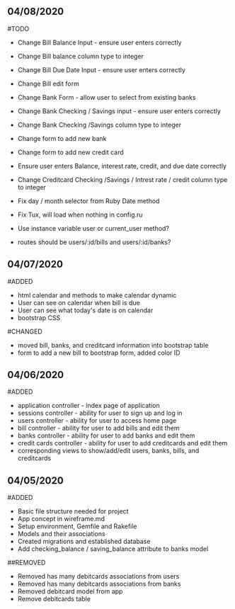 ## 04/08/2020
#TODO
- Change Bill Balance Input - ensure user enters correctly
- Change Bill balance column type to integer
- Change Bill Due Date Input - ensure user enters correctly
- Change Bill edit form

- Change Bank Form - allow user to select from existing banks
- Change Bank Checking / Savings input - ensure user enters correctly
- Change Bank Checking /Savings column type to integer
- Change form to add new bank

- Change form to add new credit card
- Ensure user enters Balance, interest rate, credit, and due date correctly
- Change Creditcard Checking /Savings / Intrest rate / credit column type to integer 

- Fix day / month selector from Ruby Date method
- Fix Tux, will load when nothing in config.ru
- Use instance variable user or current_user method?
- routes should be users/:id/bills and users/:id/banks?

## 04/07/2020
#ADDED
- html calendar and methods to make calendar dynamic
- User can see on calendar when bill is due
- User can see what today's date is on calendar
- bootstrap CSS

#CHANGED
- moved bill, banks, and creditcard information into bootstrap table
- form to add a new bill to bootstrap form, added color ID

## 04/06/2020
#ADDED
- application controller - index page of application
- sessions controller - ability for user to sign up and log in
- users controller - ability for user to access home page
- bill controller - ability for user to add bills and edit them
- banks controller - ability for user to add banks and edit them
- credit cards controller - ability for user to add creditcards and edit them
- corresponding views to show/add/edit users, banks, bills, and creditcards

## 04/05/2020
#ADDED
- Basic file structure needed for project
- App concept in wireframe.md
- Setup environment, Gemfile and Rakefile
- Models and their associations
- Created migrations and established database
- Add checking_balance / saving_balance attribute to banks model

##REMOVED
- Removed has many debitcards associations from users
- Removed has many debitcards associations from banks
- Removed debitcard model from app
- Remove debitcards table
